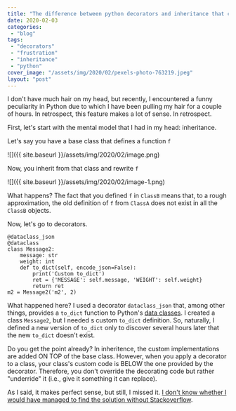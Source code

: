 ```yaml
---
title: "The difference between python decorators and inheritance that cost me three hours of hair-pulling"
date: 2020-02-03
categories: 
 - "blog"
tags: 
 - "decorators"
 - "frustration"
 - "inheritance"
 - "python"
cover_image: "/assets/img/2020/02/pexels-photo-763219.jpeg"
layout: "post"
---
```


I don't have much hair on my head, but recently, I encountered a funny peculiarity in Python due to which I have been pulling my hair for a couple of hours. In retrospect, this feature makes a lot of sense. In retrospect.

First, let's start with the mental model that I had in my head: inheritance.

Let's say you have a base class that defines a function `f`

![]({{ site.baseurl }}/assets/img/2020/02/image.png)

Now, you inherit from that class and rewrite `f`

![]({{ site.baseurl }}/assets/img/2020/02/image-1.png)

What happens? The fact that you defined `f` in `ClassB` means that, to a rough approximation, the old definition of `f` from `ClassA` does not exist in all the `ClassB` objects.

Now, let's go to decorators.

    @dataclass_json
    @dataclass
    class Message2:
        message: str
        weight: int
        def to_dict(self, encode_json=False):
            print('Custom to_dict')
            ret = {'MESSAGE': self.message, 'WEIGHT': self.weight}
            return ret
    m2 = Message2('m2', 2)


What happened here? I used a decorator `dataclass_json` that, among other things, provides a `to_dict` function to Python's [data classes](https://docs.python.org/3/library/dataclasses.html). I created a class `Message2`, but I needed s custom `to_dict` definition. So, naturally, I defined a new version of `to_dict` only to discover several hours later that the new `to_dict` doesn't exist.

Do you get the point already? In inheritence, the custom implementations are added ON TOP of the base class. However, when you apply a decorator to a class, your class's custom code is BELOW the one provided by the decorator. Therefore, you don't override the decorating code but rather "underride" it (i.e., give it something it can replace).

As I said, it makes perfect sense, but still, I missed it. [I don't know whether I would have managed to find the solution without Stackoverflow](https://stackoverflow.com/questions/59882545/why-cant-i-override-to-dict-method-of-a-dataclass-object-that-uses-datacla/59884043#59884043).
